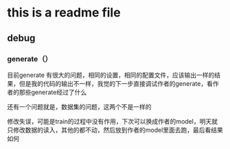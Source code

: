 # this is a readme file

## debug

### generate（）
目前generate 有很大的问题，相同的设置，相同的配置文件，应该输出一样的结果，但是我的代码的输出不一样，我觉的下一步直接调试作者的generate，看作者的那些generate经过了什么

还有一个问题就是，数据集的问题，这两个不是一样的

修改失误，可能是train的过程中没有作用，下次可以换成作者的model，明天就只修改数据的读入，其他的都不动，然后放到作者的model里面去跑，最后看结果如何